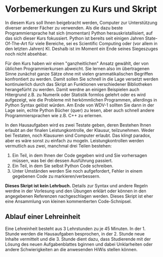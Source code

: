 # Vorbemerkungen zu Kurs und Skript

In diesem Kurs soll Ihnen beigebracht werden, Computer zur Unterstützung diverser anderer Fächer zu verwenden. Als die dazu beste
Programmiersprache hat sich (momentan) Python herauskristallisiert, auf das sich dieser Kurs fokussiert. Python ist bereits seit 
einigen Jahren State-Of-The-Art für viele Bereiche, sei es Scientific Computing oder (vor allem in den letzten Jahren) KI.
Deshalb ist im Moment ein Ende seines Siegeszuges noch nicht absehbar.

Für den Kurs haben wir einen "ganzheitlichen" Ansatz gewählt, der von üblichen Programmierkursen abweicht. Sie lernen also im 
übertragenen Sinne zunächst ganze Sätze ohne mit vielen grammatikalischen Begriffen konfrontiert zu werden. Damit sollen Sie
schnell in die Lage versetzt werden kontinuierlich durch das Skript an Funktionen verschiedener Bibliotheken herangefürht zu 
werden. Damit werdne an einigen Beispielen auch Hitergrund z.B. zu Numerik oder Statistik formlos gelehrt oder es wird aufgezeigt,
wie die Probleme mit herkömmlichen Programmen, allerdings in Python Syntax gelöst würden. Am Ende von WDV-1 sollten Sie dann in 
der Lage sein, echte Python Bücher (quer) zu lesen, aber auch schnell andere Programmiersprachen wie z.B. C++ zu erlernen.

In den Hausaufgaben wird es zwei Testate geben, deren Bestehen Ihnen erlaubt an der finalen Leistungkontrolle, der Klausur,
teilzunehmen. Weder bei Testaten, noch Klausuren sind Computer erlaubt. Das klingt paradox, aber es wäre sonst zu einfach zu 
mogeln. Leistungkontrollen werden vermutlich aus zwei, manchmal drei Teilen bestehen:

1. Ein Teil, in dem Ihnen der Code gegeben wird und Sie vorhersagen müssen, was bei dei dessen Ausführung passiert.
2. Ein Teil, in dem Sie selbst Python Code schreiben.
3. Unter Umständen werden Sie noch aufgefordert, Fehler in einem gegebenen Code zu markieren/verbessern.

**Dieses Skript ist kein Lehrbuch.** Details zur Syntax und andere Regeln werdne in der Vorlesung und den Übungen erklärt oder 
können in den angegebenen Referenzen nachgeschlagen werden. Dieses Skript ist eher eine Ansammlung von kleinen kommentierten 
Code-Schnipsel.


## Ablauf einer Lehreinheit

Eine Lehreinheit besteht aus 3 Lehrstunden zu je 45 Minuten. In der 1. Stunde werden die Hausaufgaben besprochen, in der 2. Stunde
neue Inhalte vermittelt und die 3. Stunde dient dazu, dass Studierende mit der Lösung des neuen Aufgabenblattes bginnen und dabei
Unklarheiten oder andere Schwierigkeiten an die anwesenden HiWis stellen können.



```{tableofcontents}
```










